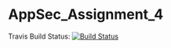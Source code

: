 # AppSec_Assignment_4
Travis Build Status: [![Build Status](https://travis-ci.org/0o0liver/AppSec_Assignment_4.svg?branch=master)](https://travis-ci.org/0o0liver/AppSec_Assignment_4)
